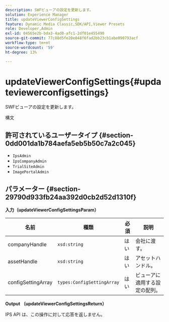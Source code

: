 ```yaml
---
description: SWFビューアの設定を更新します。
solution: Experience Manager
title: updateViewerConfigSettings
feature: Dynamic Media Classic,SDK/API,Viewer Presets
role: Developer,Admin
exl-id: 04565e2b-bda3-4ad0-afc1-2df01e455490
source-git-commit: 77c88d5fe20e048f6fad2bb23cb1abe090793acf
workflow-type: tm+mt
source-wordcount: '59'
ht-degree: 13%

---
```


# updateViewerConfigSettings{#updateviewerconfigsettings}

SWFビューアの設定を更新します。

構文

## 許可されているユーザータイプ {#section-0dd001da1b784aefa5eb5b50c7a2c045}

* `IpsAdmin`
* `IpsCompanyAdmin`
* `TrialSiteAdmin`
* `ImagePortalAdmin`

## パラメーター {#section-29790d933fb24aa392d0cb2d52d1310f}

**入力（updateViewerConfigSettingsParam）**

| 名前 | 種類 | 必須 | 説明 |
|---|---|---|---|
| companyHandle | `xsd:string` | はい | 会社に渡す。 |
| assetHandle | `xsd:string` | はい | アセットハンドル。 |
| configSettingArray | `types:ConfigSettingArray` | はい | ビューアに適用する設定の配列。 |

**Output （updateViewerConfigSettingsReturn）**

IPS API は、この操作に対して応答を返しません。

